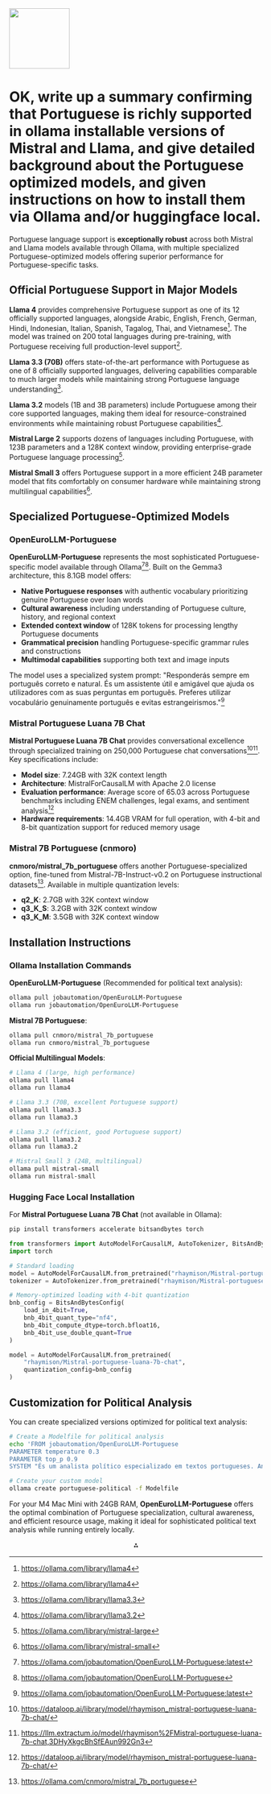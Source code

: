 <img src="https://r2cdn.perplexity.ai/pplx-full-logo-primary-dark%402x.png" class="logo" width="120"/>

# OK, write up a summary confirming that Portuguese is richly supported in ollama installable versions of Mistral and Llama, and give detailed background about the Portuguese optimized models, and given instructions on how to install them via Ollama and/or huggingface local.

Portuguese language support is **exceptionally robust** across both Mistral and Llama models available through Ollama, with multiple specialized Portuguese-optimized models offering superior performance for Portuguese-specific tasks.

## Official Portuguese Support in Major Models

**Llama 4** provides comprehensive Portuguese support as one of its 12 officially supported languages, alongside Arabic, English, French, German, Hindi, Indonesian, Italian, Spanish, Tagalog, Thai, and Vietnamese[^1]. The model was trained on 200 total languages during pre-training, with Portuguese receiving full production-level support[^1].

**Llama 3.3 (70B)** offers state-of-the-art performance with Portuguese as one of 8 officially supported languages, delivering capabilities comparable to much larger models while maintaining strong Portuguese language understanding[^2].

**Llama 3.2** models (1B and 3B parameters) include Portuguese among their core supported languages, making them ideal for resource-constrained environments while maintaining robust Portuguese capabilities[^3].

**Mistral Large 2** supports dozens of languages including Portuguese, with 123B parameters and a 128K context window, providing enterprise-grade Portuguese language processing[^4].

**Mistral Small 3** offers Portuguese support in a more efficient 24B parameter model that fits comfortably on consumer hardware while maintaining strong multilingual capabilities[^5].

## Specialized Portuguese-Optimized Models

### OpenEuroLLM-Portuguese

**OpenEuroLLM-Portuguese** represents the most sophisticated Portuguese-specific model available through Ollama[^6][^7]. Built on the Gemma3 architecture, this 8.1GB model offers:

- **Native Portuguese responses** with authentic vocabulary prioritizing genuine Portuguese over loan words
- **Cultural awareness** including understanding of Portuguese culture, history, and regional context
- **Extended context window** of 128K tokens for processing lengthy Portuguese documents
- **Grammatical precision** handling Portuguese-specific grammar rules and constructions
- **Multimodal capabilities** supporting both text and image inputs

The model uses a specialized system prompt: "Responderás sempre em português correto e natural. És um assistente útil e amigável que ajuda os utilizadores com as suas perguntas em português. Preferes utilizar vocabulário genuinamente português e evitas estrangeirismos."[^6]

### Mistral Portuguese Luana 7B Chat

**Mistral Portuguese Luana 7B Chat** provides conversational excellence through specialized training on 250,000 Portuguese chat conversations[^8][^9]. Key specifications include:

- **Model size**: 7.24GB with 32K context length
- **Architecture**: MistralForCausalLM with Apache 2.0 license
- **Evaluation performance**: Average score of 65.03 across Portuguese benchmarks including ENEM challenges, legal exams, and sentiment analysis[^8]
- **Hardware requirements**: 14.4GB VRAM for full operation, with 4-bit and 8-bit quantization support for reduced memory usage


### Mistral 7B Portuguese (cnmoro)

**cnmoro/mistral_7b_portuguese** offers another Portuguese-specialized option, fine-tuned from Mistral-7B-Instruct-v0.2 on Portuguese instructional datasets[^10]. Available in multiple quantization levels:

- **q2_K**: 2.7GB with 32K context window
- **q3_K_S**: 3.2GB with 32K context window
- **q3_K_M**: 3.5GB with 32K context window


## Installation Instructions

### Ollama Installation Commands

**OpenEuroLLM-Portuguese** (Recommended for political text analysis):

```bash
ollama pull jobautomation/OpenEuroLLM-Portuguese
ollama run jobautomation/OpenEuroLLM-Portuguese
```

**Mistral 7B Portuguese**:

```bash
ollama pull cnmoro/mistral_7b_portuguese
ollama run cnmoro/mistral_7b_portuguese
```

**Official Multilingual Models**:

```bash
# Llama 4 (large, high performance)
ollama pull llama4
ollama run llama4

# Llama 3.3 (70B, excellent Portuguese support)
ollama pull llama3.3
ollama run llama3.3

# Llama 3.2 (efficient, good Portuguese support)
ollama pull llama3.2
ollama run llama3.2

# Mistral Small 3 (24B, multilingual)
ollama pull mistral-small
ollama run mistral-small
```


### Hugging Face Local Installation

For **Mistral Portuguese Luana 7B Chat** (not available in Ollama):

```bash
pip install transformers accelerate bitsandbytes torch
```

```python
from transformers import AutoModelForCausalLM, AutoTokenizer, BitsAndBytesConfig
import torch

# Standard loading
model = AutoModelForCausalLM.from_pretrained("rhaymison/Mistral-portuguese-luana-7b-chat")
tokenizer = AutoTokenizer.from_pretrained("rhaymison/Mistral-portuguese-luana-7b-chat")

# Memory-optimized loading with 4-bit quantization
bnb_config = BitsAndBytesConfig(
    load_in_4bit=True,
    bnb_4bit_quant_type="nf4",
    bnb_4bit_compute_dtype=torch.bfloat16,
    bnb_4bit_use_double_quant=True
)

model = AutoModelForCausalLM.from_pretrained(
    "rhaymison/Mistral-portuguese-luana-7b-chat", 
    quantization_config=bnb_config
)
```


## Customization for Political Analysis

You can create specialized versions optimized for political text analysis:

```bash
# Create a Modelfile for political analysis
echo 'FROM jobautomation/OpenEuroLLM-Portuguese
PARAMETER temperature 0.3
PARAMETER top_p 0.9
SYSTEM "És um analista político especializado em textos portugueses. Analisa documentos políticos com precisão, identificando posições ideológicas, sentimentos e temas principais. Responde sempre em português correto."' > Modelfile

# Create your custom model
ollama create portuguese-political -f Modelfile
```

For your M4 Mac Mini with 24GB RAM, **OpenEuroLLM-Portuguese** offers the optimal combination of Portuguese specialization, cultural awareness, and efficient resource usage, making it ideal for sophisticated political text analysis while running entirely locally.

<div style="text-align: center">⁂</div>

[^1]: https://ollama.com/library/llama4

[^2]: https://ollama.com/library/llama3.3

[^3]: https://ollama.com/library/llama3.2

[^4]: https://ollama.com/library/mistral-large

[^5]: https://ollama.com/library/mistral-small

[^6]: https://ollama.com/jobautomation/OpenEuroLLM-Portuguese:latest

[^7]: https://ollama.com/jobautomation/OpenEuroLLM-Portuguese

[^8]: https://dataloop.ai/library/model/rhaymison_mistral-portuguese-luana-7b-chat/

[^9]: https://llm.extractum.io/model/rhaymison%2FMistral-portuguese-luana-7b-chat,3DHyXkgcBhSfEAun992Gn3

[^10]: https://ollama.com/cnmoro/mistral_7b_portuguese

[^11]: https://ollama.com/library/stablelm2

[^12]: https://ollama.com/library

[^13]: https://www.arsturn.com/blog/setting-up-ollama-for-multi-language-support

[^14]: https://www.reddit.com/r/LocalLLaMA/comments/1eaalt7/about_llama_31s_multilingual_ability/

[^15]: https://www.byteplus.com/en/topic/553319

[^16]: https://aclanthology.org/2024.propor-1.45.pdf

[^17]: https://github.com/eduagarcia/lm-evaluation-harness-pt/blob/main/README.md

[^18]: https://pt.linkedin.com/posts/jgalego_gl%C3%B3ria-a-generative-and-open-large-language-activity-7170199157574430720-zhPS

[^19]: https://www.reddit.com/r/ollama/comments/1ibhxvm/guide_to_installing_and_locally_running_ollama/

[^20]: https://www.linkedin.com/pulse/building-customer-support-chatbot-ollama-mistral-7b-sqlite-kumar-v-es3sc

[^21]: https://www.kdnuggets.com/how-to-translate-languages-with-marianmt-and-hugging-face-transformers

